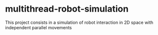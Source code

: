# multithread-robot-simulation
This project consists in a simulation of robot interaction in 2D space with independent parallel movements
